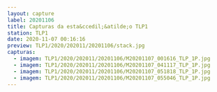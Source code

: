 ```yaml
---
layout: capture
label: 20201106
title: Capturas da esta&ccedil;&atilde;o TLP1
station: TLP1
date: 2020-11-07 00:16:16
preview: TLP1/2020/202011/20201106/stack.jpg
capturas:
  - imagem: TLP1/2020/202011/20201106/M20201107_001616_TLP_1P.jpg
  - imagem: TLP1/2020/202011/20201106/M20201107_041117_TLP_1P.jpg
  - imagem: TLP1/2020/202011/20201106/M20201107_051818_TLP_1P.jpg
  - imagem: TLP1/2020/202011/20201106/M20201107_055046_TLP_1P.jpg
---
```

